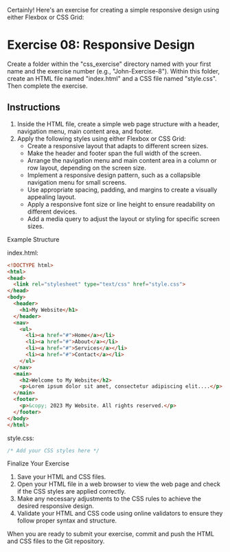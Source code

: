 Certainly! Here's an exercise for creating a simple responsive design using either Flexbox or CSS Grid:

# Exercise 08: Responsive Design

Create a folder within the "css_exercise" directory named with your first name and the exercise number (e.g., "John-Exercise-8"). Within this folder, create an HTML file named "index.html" and a CSS file named "style.css". Then complete the exercise.

## Instructions

1. Inside the HTML file, create a simple web page structure with a header, navigation menu, main content area, and footer.
2. Apply the following styles using either Flexbox or CSS Grid:
   - Create a responsive layout that adapts to different screen sizes.
   - Make the header and footer span the full width of the screen.
   - Arrange the navigation menu and main content area in a column or row layout, depending on the screen size.
   - Implement a responsive design pattern, such as a collapsible navigation menu for small screens.
   - Use appropriate spacing, padding, and margins to create a visually appealing layout.
   - Apply a responsive font size or line height to ensure readability on different devices.
   - Add a media query to adjust the layout or styling for specific screen sizes.

Example Structure

index.html:
```html
<!DOCTYPE html>
<html>
<head>
  <link rel="stylesheet" type="text/css" href="style.css">
</head>
<body>
  <header>
    <h1>My Website</h1>
  </header>
  <nav>
    <ul>
      <li><a href="#">Home</a></li>
      <li><a href="#">About</a></li>
      <li><a href="#">Services</a></li>
      <li><a href="#">Contact</a></li>
    </ul>
  </nav>
  <main>
    <h2>Welcome to My Website</h2>
    <p>Lorem ipsum dolor sit amet, consectetur adipiscing elit....</p>
  </main>
  <footer>
    <p>&copy; 2023 My Website. All rights reserved.</p>
  </footer>
</body>
</html>
```

style.css:
```css
/* Add your CSS styles here */
```

Finalize Your Exercise

1. Save your HTML and CSS files.
2. Open your HTML file in a web browser to view the web page and check if the CSS styles are applied correctly.
3. Make any necessary adjustments to the CSS rules to achieve the desired responsive design.
4. Validate your HTML and CSS code using online validators to ensure they follow proper syntax and structure.

When you are ready to submit your exercise, commit and push the HTML and CSS files to the Git repository.